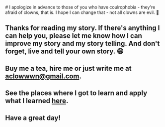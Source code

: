 <br>
# I apologize in advance to those of you who have coulrophobia - they're afraid of clowns, that is. I hope I can change that - not all clowns are evil. 🤡

## Thanks for reading my story. If there's anything I can help you, please let me know how I can improve my story and my story telling. And don't forget, live and tell your own story. 😄 

## Buy me a tea, **hire me** or just write me at aclowwwn@gmail.com.

## See the places where I got to learn and apply what I learned [here](/xp).

## Have a great day!